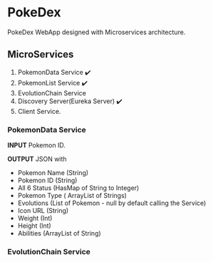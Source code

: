 # PokeDex
 
PokeDex WebApp designed with Microservices architecture.

## MicroServices

1. PokemonData Service :heavy_check_mark:
2.  PokemonList Service :heavy_check_mark:
3. EvolutionChain Service
4. Discovery Server(Eureka Server) :heavy_check_mark:
5. Client Service.

### PokemonData Service

**INPUT**
Pokemon ID.

**OUTPUT**
JSON with
* Pokemon Name (String)
* Pokemon ID (String)
* All 6 Status (HasMap of String to Integer)
* Pokemon Type ( ArrayList of Strings)
* Evolutions (List of Pokemon - null by default calling the Service)
* Icon URL (String)
* Weight (Int)
* Height (Int)
* Abilities (ArrayList of String)

### EvolutionChain Service
